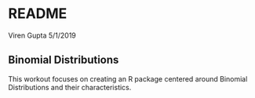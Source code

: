 README
================
Viren Gupta
5/1/2019

Binomial Distributions
----------------------

This workout focuses on creating an R package centered around Binomial Distributions and their characteristics.
